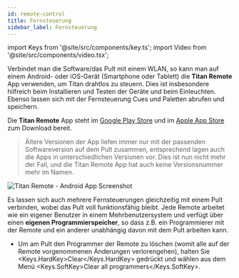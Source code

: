```yaml
---
id: remote-control
title: Fernsteuerung
sidebar_label: Fernsteuerung
---
```


import Keys from '@site/src/components/key.ts';
import Video from '@site/src/components/video.tsx';

Verbindet man die Software/das Pult mit einem WLAN, so kann man auf einem Android- oder iOS-Gerät 
(Smartphone oder Tablett) die **Titan Remote** App verwenden, um Titan drahtlos zu steuern.
Dies ist insbesondere hilfreich beim Installieren und Testen der Geräte und beim Einleuchten. 
Ebenso lassen sich mit der Fernsteuerung Cues und Paletten abrufen und speichern.

Die **Titan Remote** App steht im [Google Play Store](https://play.google.com/store/apps/details?id=com.avolites.titanremote) und im [Apple App
Store](https://apps.apple.com/ky/app/titan-remote/id688791174) zum Download bereit.

> Ältere Versionen der App liefen immer nur mit der passenden Softwareversion auf dem Pult zusammen,
  entsprechend lagen auch die Apps in unterschiedlichen Versionen vor. Dies ist nun nicht mehr der Fall,
  und die Titan Remote App hat auch keine Versionsnummer mehr im Namen.
  
![Titan Remote - Android App Screenshot](/docs/images/Remote-Tablet-View.png)

Es lassen sich auch mehrere Fernsteuerungen gleichzeitig mit einem Pult verbinden, wobei das Pult voll 
funktionsfähig bleibt. Jede Remote arbeitet wie ein eigener Benutzer in einem Mehrbenutzersystem und
verfügt über einen **eigenen Programmierspeicher**, so dass z.B. ein Programmierer mit der Remote und 
ein anderer unabhängig davon mit dem Pult arbeiten kann.

- Um am Pult den Programmer der Remote zu löschen (womit alle auf der Remote vorgenommenen Änderungen 
verlorengehen), halten Sie <Keys.HardKey>Clear</Keys.HardKey> gedrückt und wählen aus dem 
Menü <Keys.SoftKey>Clear all programmers</Keys.SoftKey>.